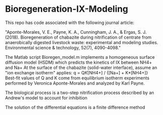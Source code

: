 # Bioregeneration-IX-Modeling

This repo has code associated with the following journal article: 

"Aponte-Morales, V. E., Payne, K. A., Cunningham, J. A., & Ergas, S. J. (2018). Bioregeneration of 
chabazite during nitrification of centrate from anaerobically digested livestock waste: experimental 
and modeling studies. Environmental science & technology, 52(7), 4090-4098."

The Matlab script Bioregen_model.m implements a homogeneous surface diffusion model (HSDM)
which predicts the kinetics of IX between NH4+ and Na+
At the surface of the chabazite (solid-water interface), assume
an "ion exchange isotherm" applies:
q = Q*K*[NH4+] / {[Na+] + K*[NH4+]}
Best-fit values of Q and K come from equilibrium isotherm
experiments performed by Veronica Aponte-Morales and analyzed by
Karl Payne.

The biological process is a two-step nitrification process
described by an Andrew's model to account for inhibition 

The solution of the differential equations is a finite difference method

